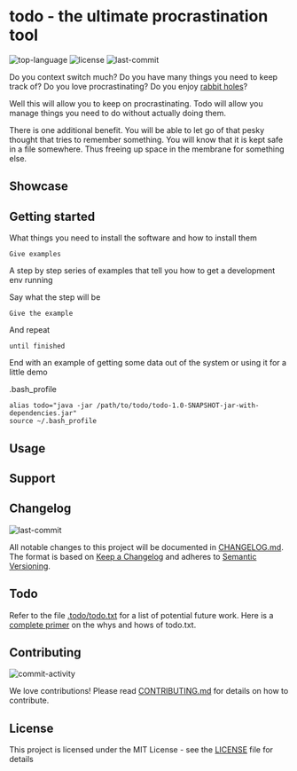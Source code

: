 # todo - the ultimate procrastination tool
![top-language](https://img.shields.io/github/languages/top/avanderw/todo)
![license](https://img.shields.io/github/license/avanderw/todo)
![last-commit](http://img.shields.io/github/last-commit/avanderw/todo/develop)

Do you context switch much?
Do you have many things you need to keep track of?
Do you love procrastinating?
Do you enjoy [rabbit holes](https://news.ycombinator.com/item?id=12778836)?

Well this will allow you to keep on procrastinating.
Todo will allow you manage things you need to do without actually doing them.

There is one additional benefit.
You will be able to let go of that pesky thought that tries to remember something.
You will know that it is kept safe in a file somewhere.
Thus freeing up space in the membrane for something else.

## Showcase

## Getting started
What things you need to install the software and how to install them

```
Give examples
```

A step by step series of examples that tell you how to get a development env running

Say what the step will be
```
Give the example
```

And repeat
```
until finished
```

End with an example of getting some data out of the system or using it for a little demo

.bash_profile

```
alias todo="java -jar /path/to/todo/todo-1.0-SNAPSHOT-jar-with-dependencies.jar"
source ~/.bash_profile
```

## Usage

## Support

## Changelog
![last-commit](https://img.shields.io/github/last-commit/avanderw/todo)
 
All notable changes to this project will be documented in [CHANGELOG.md](CHANGELOG.md). 
The format is based on [Keep a Changelog](https://keepachangelog.com/en/1.0.0/) 
and adheres to [Semantic Versioning](https://semver.org/spec/v2.0.0.html). 

## Todo
Refer to the file [.todo/todo.txt](.todo/todo.txt) for a list of potential future work.
Here is a [complete primer](https://github.com/todotxt/todo.txt) on the whys and hows of todo.txt.

## Contributing
![commit-activity](https://img.shields.io/github/commit-activity/y/avanderw/todo)
 
We love contributions! Please read [CONTRIBUTING.md](CONTRIBUTING.md) for details on how to contribute.

## License 
This project is licensed under the MIT License - see the [LICENSE](LICENSE) file for details
